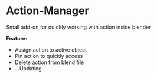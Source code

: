 # Action-Manager
Small add-on for quickly working with action inside blender

**Feature:**

  - Assign action to active object
  - Pin action to quickly access
  - Delete action from blend file
  - ...Updating

